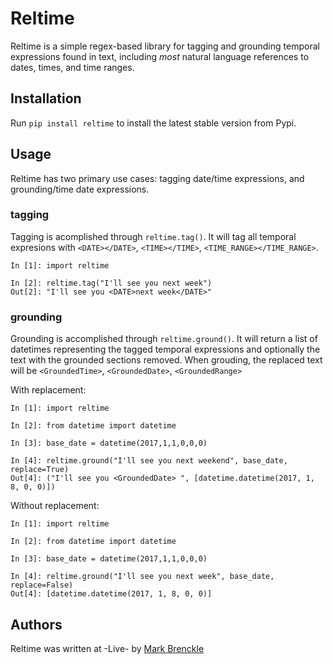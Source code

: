 # Reltime

Reltime is a simple regex-based library for tagging and grounding temporal expressions found in text, including _most_ natural language references to dates, times, and time ranges. 

## Installation

Run `pip install reltime` to install the latest stable version from Pypi. 


## Usage

Reltime has two primary use cases: tagging date/time expressions, and grounding/time date expressions.

### tagging

Tagging is acomplished through `reltime.tag()`. It will tag all temporal expresions with `<DATE></DATE>`, `<TIME></TIME>`, `<TIME_RANGE></TIME_RANGE>`.

```
In [1]: import reltime

In [2]: reltime.tag("I'll see you next week")
Out[2]: "I'll see you <DATE>next week</DATE>"
```

### grounding

Grounding is accomplished through `reltime.ground()`. It will return a list of datetimes representing the tagged temporal expressions and optionally the text with the grounded sections removed. When grouding, the replaced text will be `<GroundedTime>`, `<GroundedDate>`, `<GroundedRange>`  

With replacement:
```
In [1]: import reltime

In [2]: from datetime import datetime

In [3]: base_date = datetime(2017,1,1,0,0,0)

In [4]: reltime.ground("I'll see you next weekend", base_date, replace=True)
Out[4]: ("I'll see you <GroundedDate> ", [datetime.datetime(2017, 1, 8, 0, 0)])
```

Without replacement:
```
In [1]: import reltime

In [2]: from datetime import datetime

In [3]: base_date = datetime(2017,1,1,0,0,0)

In [4]: reltime.ground("I'll see you next week", base_date, replace=False)
Out[4]: [datetime.datetime(2017, 1, 8, 0, 0)]
```


## Authors

Reltime was written at -Live- by [Mark Brenckle](https://github.com/brencklebox)
